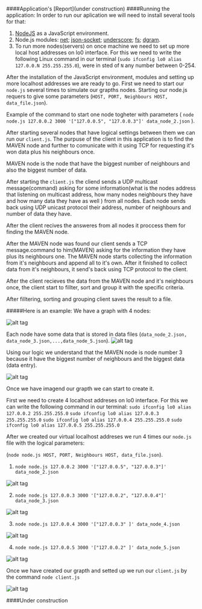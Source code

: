 ####Application's [Report](under construction)
####Running the application:
In order to run our aplication we will need to install several tools for that:

1. [NodeJS](https://nodejs.org/en/) as a JavaScript environment.
2. Node.js modules: [net](https://nodejs.org/api/net.html); [json-socket](https://www.npmjs.com/package/jsonsocket); [underscore](https://www.npmjs.com/package/underscore); [fs](https://nodejs.org/api/fs.html); [dgram](https://nodejs.org/api/dgram.html).
3. To run more nodes(servers) on once machine we need to set up more local host addresses on lo0 interface.
For this we need to write the following Linux command in our terminal (```sudo ifconfig lo0 alias 127.0.0.N 255.255.255.0```), were in sted of ```N``` any number between 0-254.

After the installation of the JavaScript environment, modules and setting up more localhost addresses we are ready to go.
First we need to start our ```node.js``` several times to simulate our grapths nodes. Starting our node.js requers to give some parameters (```HOST, PORT, Neighbours HOST, data_file.json```). 

Example of the command to start one node togheter with parameters ( ```node node.js 127.0.0.2 3000 '["127.0.0.5", "127.0.0.3"]' data_node_2.json``` ).

After starting several nodes that have logical settings between them we can run our ```client.js```. The purpuse of the client in this application is to find the MAVEN node and further to comunicate with it using TCP for requesting it's won data plus his neighbours once.

MAVEN node is the node that have the biggest number of neighbours and also the biggest number of data.

After starting the ```client.js``` the cliend sends a UDP multicast message(command) asking for some information(what is the nodes address that listening on multicast address, how many nodes neighbours they have and how many data they have as well ) from all nodes. Each node sends back using UDP unicast protocol their address, number of neighbours and number of data they have.

After the client recives the answeres from all nodes it proccess them for finding the MAVEN node.

After the MAVEN node was found our client sends a TCP message.command to him(MAVEN) asking for the information they have plus its neighbours one. The MAVEN node starts collecting the information from it's neighbours and append all to it's own. After it finished to collect data from it's neighbours, it send's back using TCP protocol to the client.

After the client recieves the data from the MAVEN node and it's neighbours once, the client start to fillter, sort and group it with the specific criteria.

After filltering, sorting and grouping client saves the result to a file.



#####Here is an example:
We have a graph with 4 nodes:

![alt tag](https://github.com/CristianChris/UDP-unicast-multicast-TCP-Client-Server-Application/blob/master/images/1.png "Example 1 model")

Each node have some data that is stored in data files (```data_node_2.json, data_node_3.json,...,data_node_5.json```).
![alt tag](https://github.com/CristianChris/UDP-unicast-multicast-TCP-Client-Server-Application/blob/master/images/2.png "Data entry of each node")

Using our logic we understand that the MAVEN node is node number 3 because it have the biggest number of neighbours and the biggest data (data entry).

![alt tag](https://github.com/CristianChris/UDP-unicast-multicast-TCP-Client-Server-Application/blob/master/images/3.png "MAVEN node")

Once we have imagend our grapth we can start to create it.

First we need to create 4 localhost addreses on lo0 interface. For this we can write the following command in our terminal:
```sudo ifconfig lo0 alias 127.0.0.2 255.255.255.0```
```sudo ifconfig lo0 alias 127.0.0.3 255.255.255.0```
```sudo ifconfig lo0 alias 127.0.0.4 255.255.255.0```
```sudo ifconfig lo0 alias 127.0.0.5 255.255.255.0```

After we created our virtual localhost addreses we run 4 times our ```node.js``` file with the logical parameters:

(```node node.js HOST, PORT, Neighbours HOST, data_file.json```).

1) ```node node.js 127.0.0.2 3000 '["127.0.0.5", "127.0.0.3"]' data_node_2.json``` 

![alt tag](https://github.com/CristianChris/UDP-unicast-multicast-TCP-Client-Server-Application/blob/master/images/node_2.png "node_2")

2) ```node node.js 127.0.0.3 3000 '["127.0.0.2", "127.0.0.4"]' data_node_3.json```

![alt tag](https://github.com/CristianChris/UDP-unicast-multicast-TCP-Client-Server-Application/blob/master/images/node_3.png "node_3")

3) ```node node.js 127.0.0.4 3000 '["127.0.0.3" ]' data_node_4.json```

![alt tag](https://github.com/CristianChris/UDP-unicast-multicast-TCP-Client-Server-Application/blob/master/images/node_4.png "node_4")

4) ```node node.js 127.0.0.5 3000 '["127.0.0.2" ]' data_node_5.json```

![alt tag](https://github.com/CristianChris/UDP-unicast-multicast-TCP-Client-Server-Application/blob/master/images/node_5.png "node_5")

Once we have created our grapth and setted up we run our ```client.js``` by the command ```node client.js```

![alt tag](https://github.com/CristianChris/UDP-unicast-multicast-TCP-Client-Server-Application/blob/master/images/client.png "client")



####Under construction


